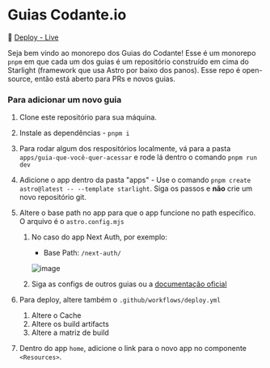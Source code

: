 # Guias Codante.io

🚀 [Deploy - Live](https://guias.codante.io)

Seja bem vindo ao monorepo dos Guias do Codante! Esse é um monorepo `pnpm` em que cada um dos guias é um repositório construído em cima do Starlight (framework que usa Astro por baixo dos panos). Esse repo é open-source, então está aberto para PRs e novos guias.

### Para adicionar um novo guia

1. Clone este repositório para sua máquina.
2. Instale as dependências - `pnpm i`
3. Para rodar algum dos respositórios localmente, vá para a pasta `apps/guia-que-você-quer-acessar` e rode lá dentro o comando `pnpm run dev`
4. Adicione o app dentro da pasta "apps" - Use o comando `pnpm create astro@latest -- --template starlight`. Siga os passos e **não** crie um novo repositório git.
5. Altere o base path no app para que o app funcione no path específico. O arquivo é o `astro.config.mjs`
   1. No caso do app Next Auth, por exemplo:
      - Base Path: `/next-auth/`

      ![image](https://github.com/user-attachments/assets/b8cc67c0-2b59-4093-bce8-ad29bd1c3f86)

   2. Siga as configs de outros guias ou a [documentação oficial](https://starlight.astro.build/)

6. Para deploy, altere também o `.github/workflows/deploy.yml`
   1. Altere o Cache
   2. Altere os build artifacts
   3. Altere a matriz de build

7. Dentro do app `home`, adicione o link para o novo app no componente `<Resources>`.

